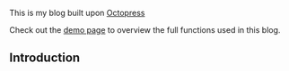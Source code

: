 This is my blog built upon [Octopress](http://octopress.org/)

Check out the [demo page](/blog/experimental/) to overview the full functions used in this blog.

## Introduction

